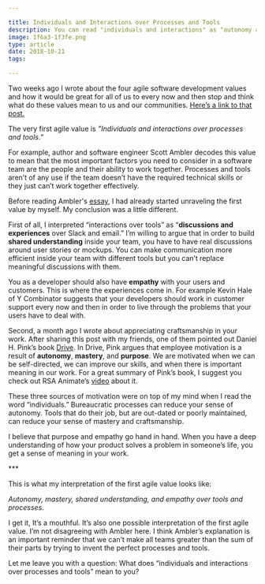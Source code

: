 ```yaml
---

title: Individuals and Interactions over Processes and Tools
description: You can read "individuals and interactions" as "autonomy and empathy"
image: 1f6a3-1f3fe.png
type: article
date: 2018-10-21
tags:

---
```


Two weeks ago I wrote about the four agile software development values and how it would be great for all of us to every now and then stop and think what do these values mean to us and our communities. [Here’s a link to that post.](http://www.flashover.blog/posts/back-to-basics-with-agile/)

The very first agile value is *”Individuals and interactions over processes and tools.”*

For example, author and software engineer Scott Ambler decodes this value to mean that the most important factors you need to consider in a software team are the people and their ability to work together. Processes and tools aren’t of any use if the team doesn’t have the required technical skills or they just can’t work together effectively.

Before reading Ambler's [essay](http://www.ambysoft.com/essays/agileManifesto.html), I had already started unraveling the first value by myself. My conclusion was a little different.

First of all, I interpreted “interactions over tools” as “**discussions and experiences** over Slack and email.” I’m willing to argue that in order to build **shared understanding** inside your team, you have to have real discussions around user stories or mockups. You can make communication more efficient inside your team with different tools but you can’t replace meaningful discussions with them.

You as a developer should also have **empathy** with your users and customers. This is where the experiences come in. For example Kevin Hale of Y Combinator suggests that your developers should work in customer support every now and then in order to live through the problems that your users have to deal with.

Second, a month ago I wrote about appreciating craftsmanship in your work. After sharing this post with my friends, one of them pointed out Daniel H. Pink’s book [Drive](https://www.amazon.com/Drive-Surprising-Truth-About-Motivates/dp/1594484805). In Drive, Pink argues that employee motivation is a result of **autonomy**, **mastery**, and **purpose**. We are motivated when we can be self-directed, we can improve our skills, and when there is important meaning in our work. For a great summary of Pink’s book, I suggest you check out RSA Animate’s [video](https://www.thersa.org/discover/videos/rsa-animate/2010/04/rsa-animate---drive) about it.

These three sources of motivation were on top of my mind when I read the word “individuals.” Bureaucratic processes can reduce your sense of autonomy. Tools that do their job, but are out-dated or poorly maintained, can reduce your sense of mastery and craftsmanship.

I believe that purpose and empathy go hand in hand. When you have a deep understanding of how your product solves a problem in someone’s life, you get a sense of meaning in your work.

\*\*\*

This is what my interpretation of the first agile value looks like:

*Autonomy, mastery, shared understanding, and empathy over tools and processes.*

I get it, It’s a mouthful. It’s also one possible interpretation of the first agile value. I’m not disagreeing with Ambler here. I think Ambler’s explanation is an important reminder that we can’t make all teams greater than the sum of their parts by trying to invent the perfect processes and tools.

Let me leave you with a question: What does “individuals and interactions over processes and tools” mean to you?
